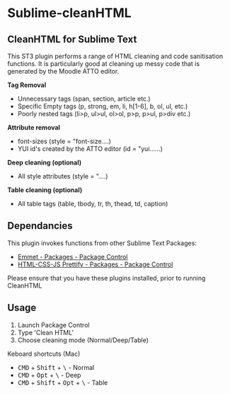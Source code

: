 # Sublime-cleanHTML

## CleanHTML for Sublime Text

This ST3 plugin performs a range of HTML cleaning and code sanitisation functions.   It is particularly good at cleaning up messy code that is  generated by the Moodle ATTO editor.

**Tag Removal**

* Unnecessary tags (span, section, article etc.)
* Specific Empty tags (p, strong, em, li, h[1-6], b, ol, ul, etc.)
* Poorly nested tags (li>p, ul>ul, ol>ol, p>p, p>ul, p>div etc.)

**Attribute removal**

* font-sizes (style = "font-size....)
* YUI id's created by the ATTO editor (id = "yui......)

**Deep cleaning (optional)**

* All style attributes (style = "....)

**Table cleaning (optional)**

* All table tags (table, tbody, tr, th, thead, td, caption)

## Dependancies

This plugin invokes functions from other Sublime Text Packages:

<ul>
    <li><a href="https://packagecontrol.io/packages/Emmet" target="_blank">Emmet - Packages - Package Control</a></li>
    <li><a href="https://packagecontrol.io/packages/HTML-CSS-JS%20Prettify" target="_blank">HTML-CSS-JS Prettify - Packages - Package Control</a></li>
</ul>

Please ensure that you have these plugins installed, prior to running CleanHTML

## Usage

1. Launch Package Control
2. Type 'Clean HTML'
3. Choose cleaning mode (Normal/Deep/Table)

Keboard shortcuts (Mac)

* <kbd>CMD</kbd> + <kbd>Shift</kbd> + <kbd>\\</kbd> - Normal
* <kbd>CMD</kbd> + <kbd>Opt</kbd> + <kbd>\\</kbd> - Deep
* <kbd>CMD</kbd> + <kbd>Shift</kbd>  + <kbd>Opt</kbd> + <kbd>\\</kbd> - Table



